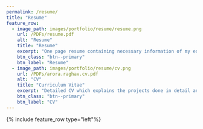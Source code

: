 ```yaml
---
permalink: /resume/
title: "Resume"
feature_row:
  - image_path: images/portfolio/resume/resume.png
    url: /PDFs/resume.pdf
    alt: "Resume"
    title: "Resume"
    excerpt: "One page resume containing necessary information of my education, skills and projects."
    btn_class: "btn--primary"
    btn_label: "Resume"
  - image_path: images/portfolio/resume/cv.png 
    url: /PDFs/arora.raghav.cv.pdf
    alt: "CV"
    title: "Curriculum Vitae"
    excerpt: "Detailed CV which explains the projects done in detail and includes additional information."
    btn_class: "btn--primary"
    btn_label: "CV"
---
```

{% include feature_row type="left"%}
